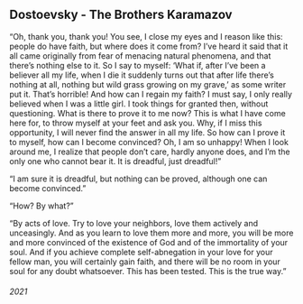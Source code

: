 ## Dostoevsky - The Brothers Karamazov

“Oh, thank you, thank you!
You see, I close my eyes and I reason like this: people do have faith, but where does it come from? I’ve heard it said that it all came originally from fear of menacing natural phenomena, and that there’s nothing else to it.
So I say to myself: ‘What if, after I’ve been a believer all my life, when I die it suddenly turns out that after life there’s nothing at all, nothing but wild grass growing on my grave,’ as some writer put it.
That’s horrible!
And how can I regain my faith?
I must say, I only really believed when I was a little girl.
I took things for granted then, without questioning.
What is there to prove it to me now?
This is what I have come here for, to throw myself at your feet and ask you.
Why, if I miss this opportunity, I will never find the answer in all my life.
So how can I prove it to myself, how can I become convinced?
Oh, I am so unhappy!
When I look around me, I realize that people don’t care, hardly anyone does, and I’m the only one who cannot bear it.
It is dreadful, just dreadful!”

“I am sure it is dreadful, but nothing can be proved, although one can become convinced.”

“How? By what?”

“By acts of love.
Try to love your neighbors, love them actively and unceasingly.
And as you learn to love them more and more, you will be more and more convinced of the existence of God and of the immortality of your soul.
And if you achieve complete self-abnegation in your love for your fellow man, you will certainly gain faith, and there will be no room in your soul for any doubt whatsoever.
This has been tested.
This is the true way.”


###### 2021